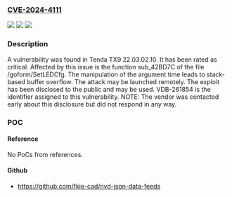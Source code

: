 ### [CVE-2024-4111](https://cve.mitre.org/cgi-bin/cvename.cgi?name=CVE-2024-4111)
![](https://img.shields.io/static/v1?label=Product&message=TX9&color=blue)
![](https://img.shields.io/static/v1?label=Version&message=%3D%2022.03.02.10%20&color=brighgreen)
![](https://img.shields.io/static/v1?label=Vulnerability&message=CWE-121%20Stack-based%20Buffer%20Overflow&color=brighgreen)

### Description

A vulnerability was found in Tenda TX9 22.03.02.10. It has been rated as critical. Affected by this issue is the function sub_42BD7C of the file /goform/SetLEDCfg. The manipulation of the argument time leads to stack-based buffer overflow. The attack may be launched remotely. The exploit has been disclosed to the public and may be used. VDB-261854 is the identifier assigned to this vulnerability. NOTE: The vendor was contacted early about this disclosure but did not respond in any way.

### POC

#### Reference
No PoCs from references.

#### Github
- https://github.com/fkie-cad/nvd-json-data-feeds

